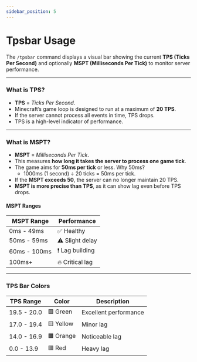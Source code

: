 ```yaml
---
sidebar_position: 5
---
```


# Tpsbar Usage

The `/tpsbar` command displays a visual bar showing the current **TPS (Ticks Per Second)** and optionally **MSPT (Milliseconds Per Tick)** to monitor server performance.

***

### What is TPS?

* **TPS** = _Ticks Per Second_.
* Minecraft’s game loop is designed to run at a maximum of **20 TPS**.
* If the server cannot process all events in time, TPS drops.
* TPS is a high-level indicator of performance.

***

### What is MSPT?

* **MSPT** = _Milliseconds Per Tick_.
* This measures **how long it takes the server to process one game tick**.
* The game aims for **50ms per tick** or less. Why 50ms?
  * 1000ms (1 second) ÷ 20 ticks = 50ms per tick.
* If the **MSPT exceeds 50**, the server can no longer maintain 20 TPS.
* **MSPT is more precise than TPS**, as it can show lag even before TPS drops.

#### MSPT Ranges

| MSPT Range   | Performance     |
| ------------ | --------------- |
| 0ms - 49ms   | ✅ Healthy       |
| 50ms - 59ms  | ⚠️ Slight delay |
| 60ms - 100ms | ❗ Lag building  |
| 100ms+       | 🔥 Critical lag |

***

### TPS Bar Colors

| TPS Range   | Color     | Description           |
| ----------- | --------- | --------------------- |
| 19.5 - 20.0 | 🟩 Green  | Excellent performance |
| 17.0 - 19.4 | 🟨 Yellow | Minor lag             |
| 14.0 - 16.9 | 🟧 Orange | Noticeable lag        |
| 0.0 - 13.9  | 🟥 Red    | Heavy lag             |

